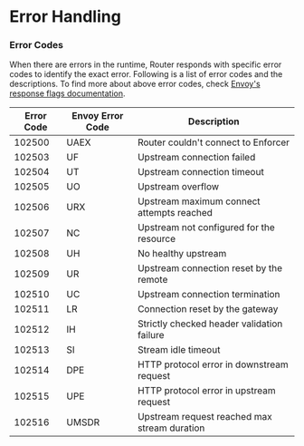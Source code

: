 # Error Handling

### Error Codes
When there are errors in the runtime, Router responds with specific error codes to identify the exact error. Following is a list of error codes and the descriptions. To find more about above error codes, check [Envoy's response flags documentation](https://www.envoyproxy.io/docs/envoy/v1.18.2/configuration/observability/access_log/usage#config-access-log-format-response-flags).

| Error Code | Envoy Error Code | Description                                  |
|------------|------------------|----------------------------------------------|
| 102500     | UAEX             | Router couldn't connect to Enforcer          |
| 102503     | UF               | Upstream connection failed                   |
| 102504     | UT               | Upstream connection timeout                  |
| 102505     | UO               | Upstream overflow                            |
| 102506     | URX              | Upstream maximum connect attempts reached    |
| 102507     | NC               | Upstream not configured for the resource     |
| 102508     | UH               | No healthy upstream                          |
| 102509     | UR               | Upstream connection reset by the remote      |
| 102510     | UC               | Upstream connection termination              |
| 102511     | LR               | Connection reset by the gateway              |
| 102512     | IH               | Strictly checked header validation failure   |
| 102513     | SI               | Stream idle timeout                          |
| 102514     | DPE              | HTTP protocol error in downstream request    |
| 102515     | UPE              | HTTP protocol error in upstream request      |
| 102516     | UMSDR            | Upstream request reached max stream duration |
